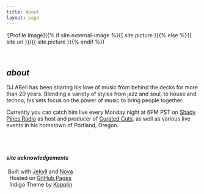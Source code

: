 ```yaml
---
title: About
layout: page
---
```

![Profile Image]({% if site.external-image %}{{ site.picture }}{% else %}{{ site.url }}/{{ site.picture }}{% endif %})

<br>

## _about_

<p>DJ ABell has been sharing his love of music from behind the decks for more than 20 years. Blending a variety of styles from jazz and soul, to house and techno, his sets focus on the power of music to bring people together. </p>

<p>Currently you can catch him live every Monday night at 6PM PST on <a href="https://shadypinesradio.com/" target="_blank">Shady Pines Radio</a> as host and producer of <a href="https://redcircle.com/shows/curated-cuts" target="_blank">Curated&nbsp;Cuts</a>, as well as various live events in his hometown of Portland, Oregon.</p>

<!-- <h2>Skills</h2>

<ul class="skill-list">
	<li>HTML - Jade - Haml - Erb</li>
	<li>Responsive (Mobile First)</li>
	<li>CSS (Stylus, Sass, Less)</li>
	<li>Css Frameworks (Bootstrap, Foundation)</li>
	<li>Javascript (Design Patterns, Testes)</li>
	<li>AngularJS - ReactJS</li>
	<li>Grunt - Gulp - Yeoman</li>
	<li>Git</li>
	<li>PHP</li>
	<li>Python</li>
	<li>MySQL - MongoDB</li>
	<li>Scrum and Kanban</li>
	<li>TDD e Continuous Integration</li>
</ul> -->
<br>
<br>

#### _site acknowledgements_

<i class="fa-solid fa-person-digging"></i> ‎ Built with <a href="https://jekyllrb.com/" target="_blank">Jekyll</a> and <a href="https://nova.app/" target="_blank">Nova</a>
<br>
<i class="fa-solid fa-person-shelter"></i> ‎ ‎ Hosted on <a href="https://pages.github.com/" target="_blank">GitHub Pages</a>
<br>
<i class="fa-regular fa-id-card"></i> ‎ ‎ Indigo Theme by <a class="link" href="https://github.com/sergiokopplin/indigo" target="_blank">Kopplin
